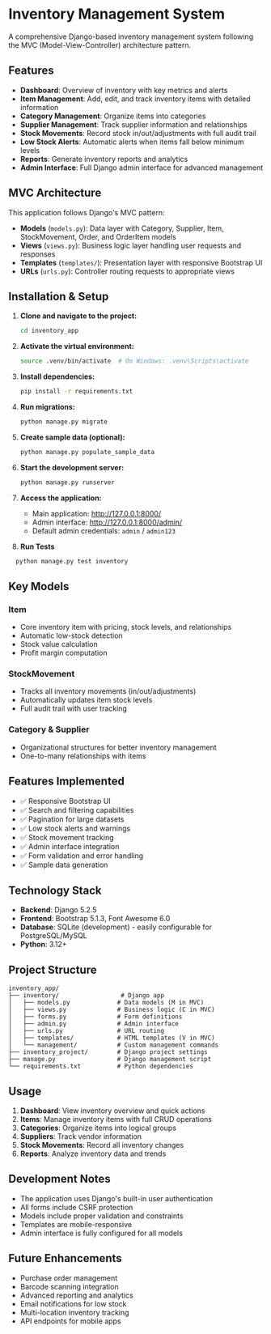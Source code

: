# Inventory Management System

A comprehensive Django-based inventory management system following the MVC (Model-View-Controller) architecture pattern.

## Features

- **Dashboard**: Overview of inventory with key metrics and alerts
- **Item Management**: Add, edit, and track inventory items with detailed information
- **Category Management**: Organize items into categories
- **Supplier Management**: Track supplier information and relationships
- **Stock Movements**: Record stock in/out/adjustments with full audit trail
- **Low Stock Alerts**: Automatic alerts when items fall below minimum levels
- **Reports**: Generate inventory reports and analytics
- **Admin Interface**: Full Django admin interface for advanced management

## MVC Architecture

This application follows Django's MVC pattern:

- **Models** (`models.py`): Data layer with Category, Supplier, Item, StockMovement, Order, and OrderItem models
- **Views** (`views.py`): Business logic layer handling user requests and responses
- **Templates** (`templates/`): Presentation layer with responsive Bootstrap UI
- **URLs** (`urls.py`): Controller routing requests to appropriate views

## Installation & Setup

1. **Clone and navigate to the project:**
   ```bash
   cd inventory_app
   ```

2. **Activate the virtual environment:**
   ```bash
   source .venv/bin/activate  # On Windows: .venv\Scripts\activate
   ```

3. **Install dependencies:**
   ```bash
   pip install -r requirements.txt
   ```

4. **Run migrations:**
   ```bash
   python manage.py migrate
   ```

5. **Create sample data (optional):**
   ```bash
   python manage.py populate_sample_data
   ```

6. **Start the development server:**
   ```bash
   python manage.py runserver
   ```

7. **Access the application:**
   - Main application: http://127.0.0.1:8000/
   - Admin interface: http://127.0.0.1:8000/admin/
   - Default admin credentials: `admin` / `admin123`
8. **Run Tests**
 ```bash
   python manage.py test inventory
   ```

## Key Models

### Item
- Core inventory item with pricing, stock levels, and relationships
- Automatic low-stock detection
- Stock value calculation
- Profit margin computation

### StockMovement
- Tracks all inventory movements (in/out/adjustments)
- Automatically updates item stock levels
- Full audit trail with user tracking

### Category & Supplier
- Organizational structures for better inventory management
- One-to-many relationships with items

## Features Implemented

- ✅ Responsive Bootstrap UI
- ✅ Search and filtering capabilities
- ✅ Pagination for large datasets
- ✅ Low stock alerts and warnings
- ✅ Stock movement tracking
- ✅ Admin interface integration
- ✅ Form validation and error handling
- ✅ Sample data generation

## Technology Stack

- **Backend**: Django 5.2.5
- **Frontend**: Bootstrap 5.1.3, Font Awesome 6.0
- **Database**: SQLite (development) - easily configurable for PostgreSQL/MySQL
- **Python**: 3.12+

## Project Structure

```
inventory_app/
├── inventory/                 # Django app
│   ├── models.py             # Data models (M in MVC)
│   ├── views.py              # Business logic (C in MVC)
│   ├── forms.py              # Form definitions
│   ├── admin.py              # Admin interface
│   ├── urls.py               # URL routing
│   ├── templates/            # HTML templates (V in MVC)
│   └── management/           # Custom management commands
├── inventory_project/        # Django project settings
├── manage.py                 # Django management script
└── requirements.txt          # Python dependencies
```

## Usage

1. **Dashboard**: View inventory overview and quick actions
2. **Items**: Manage inventory items with full CRUD operations
3. **Categories**: Organize items into logical groups
4. **Suppliers**: Track vendor information
5. **Stock Movements**: Record all inventory changes
6. **Reports**: Analyze inventory data and trends

## Development Notes

- The application uses Django's built-in user authentication
- All forms include CSRF protection
- Models include proper validation and constraints
- Templates are mobile-responsive
- Admin interface is fully configured for all models

## Future Enhancements

- Purchase order management
- Barcode scanning integration
- Advanced reporting and analytics
- Email notifications for low stock
- Multi-location inventory tracking
- API endpoints for mobile apps

